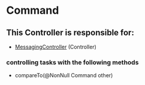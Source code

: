 # Command
## This Controller is responsible for:
* [MessagingController](../Controllers/MessagingController.md) (Controller)
### controlling tasks with the following methods 
* compareTo(@NonNull Command other)
